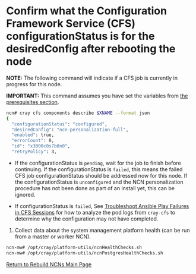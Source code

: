 # Confirm what the Configuration Framework Service (CFS) configurationStatus is for the desiredConfig after rebooting the node

**NOTE:** The following command will indicate if a CFS job is currently in progress for this node.

**IMPORTANT:** This command assumes you have set the variables from [the prerequisites section](../Rebuild_NCNs.md#Prerequisites).

  ```bash
  ncn# cray cfs components describe $XNAME --format json
  {
    "configurationStatus": "configured",
    "desiredConfig": "ncn-personalization-full",
    "enabled": true,
    "errorCount": 0,
    "id": "x3000c0s7b0n0",
    "retryPolicy": 3,
  ```

* If the configurationStatus is `pending`, wait for the job to finish before continuing. If the configurationStatus is `failed`, this means the failed CFS job configurationStatus should be addressed now for this node. If the configurationStatus is `unconfigured` and the NCN personalization procedure has not been done as part of an install yet, this can be ignored.

* If configurationStatus is `failed`, See [Troubleshoot Ansible Play Failures in CFS Sessions](../configuration_management/Troubleshoot_Ansible_Play_Failures_in_CFS_Sessions.md) for how to analyze the pod logs from `cray-cfs` to determine why the configuration may not have completed.

1. Collect data about the system management platform health \(can be run from a master or worker NCN\).

  ```bash
  ncn-mw# /opt/cray/platform-utils/ncnHealthChecks.sh
  ncn-mw# /opt/cray/platform-utils/ncnPostgresHealthChecks.sh
  ```

[Return to Rebuild NCNs Main Page](../Rebuild_NCNs.md)